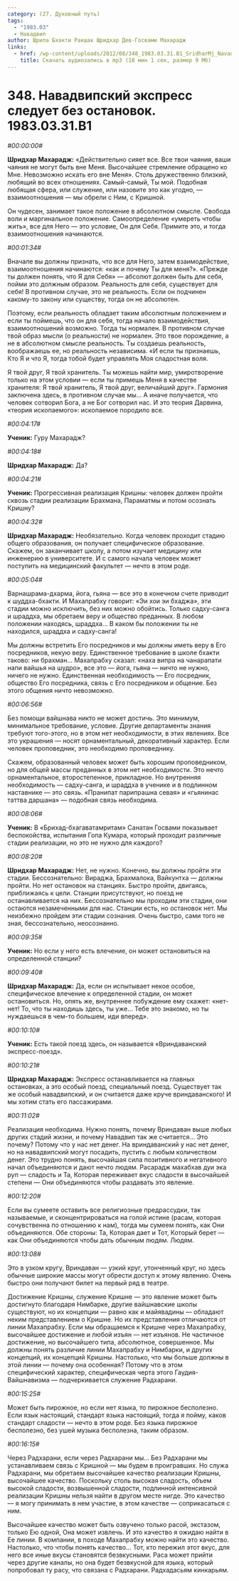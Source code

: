 ```yaml
---
category: (27. Духовный путь)
tags:
  - "1983.03"
  - Навадвип
author: Шрила Бхакти Ракшак Шридхар Дев-Госвами Махарадж
links:
  - href: /wp-content/uploads/2012/08/348_1983.03.31.B1_SridharMj_Navadvipskiy_ekspress_sleduyet_bez_ostanovok.mp3
    title: Скачать аудиозапись в mp3 (18 мин 1 сек, размер 9 Мб)
---
```


# 348. Навадвипский экспресс следует без остановок. 1983.03.31.B1

*#00:00:00#*

**Шридхар Махарадж:** «Действительно сияет все. Все твои чаяния, ваши чаяния не могут быть вне Меня. Высочайшее стремление обращено ко Мне. Невозможно искать его вне Меня». Столь дружественно близкий, любящий во всех отношениях. Самый-самый, Ты мой. Подобная любящая сфера, или служение, или назовите это как угодно, — взаимоотношения — мы обрели с Ним, с Кришной.

Он чудесен, занимает такое положение в абсолютном смысле. Свобода воли и маргинальное положение. Самоопределение «умереть чтобы жить», все для Него — это условие, Он для Себя. Примите это, и тогда взаимоотношения начинаются.

*#00:01:34#*

Вначале вы должны признать, что все для Него, затем взаимодействие, взаимоотношения начинаются: «как и почему Ты для меня?». «Прежде ты должен понять, что Я для Себя» — абсолют должен быть для себя, пойми это должным образом. Реальность для себя, существует для себя! В противном случае, это не реальность. Если он подчинен какому-то закону или существу, тогда он не абсолютен.

Поэтому, если реальность обладает таким абсолютным положением и если ты поймешь, что он для себя, тогда начало взаимодействия, взаимоотношений возможно. Тогда ты нормален. В противном случае твой образ мысли (о реальности) не нормален. Это твое порождение, а не в абсолютном смысле реальность. Ты создаешь реальность, воображаешь ее, но реальность независима. «И если ты признаешь, Кто Я и что Я, тогда тобой будет управлять Моя сладостная воля.

Я твой друг, Я твой хранитель. Ты можешь найти мир, умиротворение только на этом условии — если ты примешь Меня в качестве хранителя: Я твой хранитель, Я твой друг, величайший друг». Гармония заключена здесь, в противном случае мы… А иначе получается, что человек сотворил Бога, а не Бог сотворил нас. И это теория Дарвина, «теория ископаемого»: ископаемое породило все.

*#00:04:17#*

**Ученик:** Гуру Махарадж?

*#00:04:18#*

**Шридхар Махарадж:** Да?

*#00:04:21#*

**Ученик:** Прогрессивная реализация Кришны: человек должен пройти сквозь стадии реализации Брахмана, Параматмы и потом осознать Кришну?

*#00:04:32#*

**Шридхар Махарадж:** Необязательно. Когда человек проходит стадию общего образования, он получает специфическое образование. Скажем, он заканчивает школу, а потом изучает медицину или инженерию в университете. И с самого начала человек может поступить на медицинский факультет — нечто в этом роде.

*#00:05:04#*

Варнашрама-дхарма, йога, гьяна — все это в конечном счете приводит к шуддха-бхакти. И Махапрабху говорит: «Эи хои эи бхаджа», эти стадии можно исключить, без них можно обойтись. Только садху-санга и шраддха, мы обретаем веру и общество преданных. В любом положении находясь, шраддха… В каком бы положении ты не находился, шраддха и садху-санга!

Мы должны встретить Его посредников и мы должны иметь веру в Его посредников, некую веру. Единственное требование в школе бхакти таково: ни брахман… Махапрабху сказал: «наха випра на чанарапати напи вайшья на шудро», все это — йога, гьяна — ничто не нужно, ничего не нужно. Единственная необходимость — Его посредник, общество Его посредника, связь с Его посредником и общение. Без этого общения ничто невозможно.

*#00:06:56#*

Без помощи вайшнава никто не может достичь. Это минимум, минимальное требование, условие. Другие департаменты знания требуют того-этого, но в этом нет необходимости, в этих явлениях. Все это украшения — носят орнаментальный, декоративный характер. Если человек проповедник, это необходимо проповеднику.

Скажем, образованный человек может быть хорошим проповедником, но для общей массы преданных в этом нет необходимости. Это нечто орнаментальное, второстепенное, прикладное. Но внутренняя необходимость — садху-санга, и шраддха в ученике и в подлинном наставнике — это связь. «Пранипат парипрашна севая» и «гьянинас таттва даршана» — подобная связь необходима.

*#00:08:06#*

**Ученик:** В «Брихад-бхагаватамритам» Санатан Госвами показывает беспокойства, испытания Гопа Кумара, который проходит различные стадии реализации, но это не нужно для каждого?

*#00:08:20#*

**Шридхар Махарадж:** Нет, не нужно. Конечно, вы должны пройти эти стадии. Бессознательно: Вираджа, Брахмалока, Вайкунтха — должны пройти. Но нет остановок на станциях. Быстро пройти, двигаясь, приближаясь к цели. Станции присутствуют, но поезд не останавливается на них. Бессознательно мы проходим эти стадии, они остаются незамеченными для нас. Станции есть, но остановок нет. Мы неизбежно пройдем эти стадии сознания. Очень быстро, сами того не зная, бессознательно, неосознанно.

*#00:09:35#*

**Ученик:** Но если у него есть влечение, он может остановиться на определенной станции?

*#00:09:40#*

**Шридхар Махарадж:** Да, если он испытывает некое особое, специфическое влечение к определенной стадии, он может остановиться. Но, опять же, внутреннее побуждение ему скажет: «нет-нет! То, что ты находишь здесь, ты уже… Тебе это знакомо, но ты нуждаешься в чем-то большем, иди вперед».

*#00:10:10#*

**Ученик:** Есть такой поезд здесь, он называется «Вриндаванский экспресс-поезд».

*#00:10:21#*

**Шридхар Махарадж:** Экспресс останавливается на главных остановках, а это особый поезд, специальный поезд. Существует так же особый навадвипский, и он считается даже круче вриндаванского! И мы хотим стать его пассажирами.

*#00:11:02#*

Реализация необходима. Нужно понять, почему Вриндаван выше любых других стадий жизни, и почему Навадвип так же считается… Это почему? Потому что у нас нет денег. На вриндаванский у нас нет денег, но на навадвипский могут посадить, пустить с любым количеством денег. Это трудно понять, высочайшая сила позитивного и негативного начал объединяются и дают нечто людям. Расарадж махабхав дуи эка руп — сладость и Та, Которая переживает вкус сладости в высочайшей степени — Они объединяются чтобы раздавать это явление.

*#00:12:20#*

Если вы сумеете оставить все религиозные предрассудки, так называемые, и сконцентрироваться на голой истине (расам, которая сочувственна по отношению к нам), тогда мы сумеем понять, как Они объединяются. Обе стороны: Та, Которая дает и Тот, Который берет — как Они объединяются чтобы дать обычным людям. Людям.

*#00:13:08#*

Это в узком кругу, Вриндаван — узкий круг, утонченный круг, но здесь обычные широкие массы могут обрести доступ к этому явлению. Очень быстро они получают билет на первый ряд в театре.

Достижение Кришны, служение Кришне — это явление может быть достигнуто благодаря Нимбарке, другие вайшнавские школы существуют, но их концепции — равно как и майявадины — обладают неким представлением о Кришне. Но их представления отличаются от линии Махапрабху. Если мы обращаемся к Кришне через Махапрабху, высочайшее достижение и любой изъян — нет изъянов. Не частичное достижение, но высочайшего типа, абсолютное, совершенное. Мы должны понять различие линии Махапрабху и Нимбарки, и других концепций, их концепций Кришны. Настолько, что мы больше должны в этой линии — почему она особенная? Потому что в этом специфический характер, специфическая черта этого Гаудия-Вайшнавизма — подчеркивается служение Радхарани.

*#00:15:25#*

Может быть пирожное, но если нет языка, то пирожное бесполезно. Если язык настоящий, стандарт языка настоящий, тогда я пойму, каков стандарт сладости — нечто в этом роде. Без языка пирожное бесполезно, без ушей музыка бесполезна, таким образом.

*#00:16:15#*

Через Радхарани, если через Радхарани мы… Без Радхарани мы устанавливаем связь с Кришной — мы будем в проигравших. Но служа Радхарани, мы обретаем высочайшее качество реализации Кришны, высочайшее качество. Поскольку столь высокая сладость, объем высокой сладости, возвышенной сладости, подлинной интенсивной реализации Кришны нельзя найти в другом месте нигде. Это качество — я могу принимать в нем участие, в этом качестве — соприкасаться с ним.

Высочайшее качество может быть озвучено только расой, экстазом, только Ею одной, Она может извлечь. И это качество я ожидаю найти в Ее линии. В компании, в походе Махапрабху можно найти это качество. Настолько, что чтобы понять качество… Тот, кто пережил этот вкус, для него все иные вкусы становятся безвкусными. Раса может прийти через другие каналы, но она будет безвкусной для языка, который попробовал ту расу, что связана с Радхарани. Радхадасьям кинкарьям.

